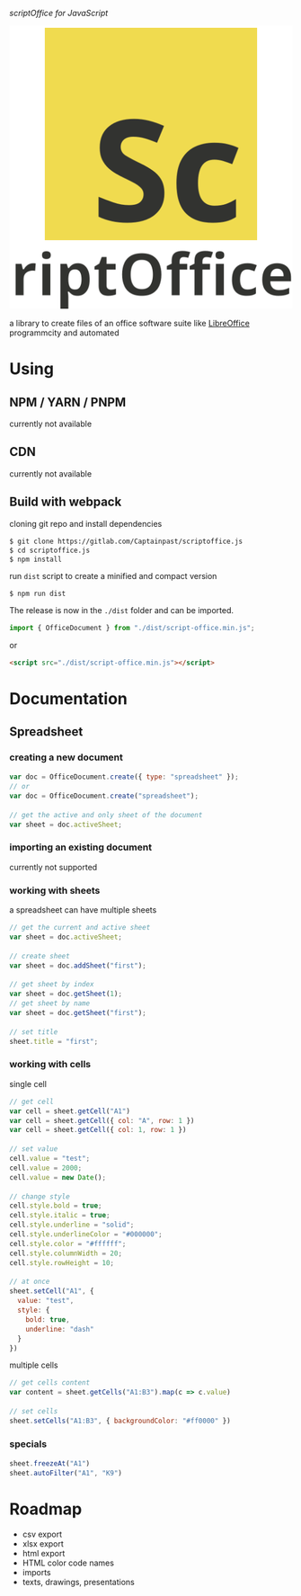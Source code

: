 _scriptOffice for JavaScript_

<div align="center">
  <img src="./logo.svg" alt="scriptOffice.js">
</div>

a library to create files of an office software suite like [LibreOffice](https://www.libreoffice.org/) programmcity and automated

# Using

## NPM / YARN / PNPM
currently not available

## CDN
currently not available

## Build with webpack

cloning git repo and install dependencies
```
$ git clone https://gitlab.com/Captainpast/scriptoffice.js
$ cd scriptoffice.js
$ npm install
```

run `dist` script to create a minified and compact version
```
$ npm run dist
```
The release is now in the `./dist` folder and can be imported.

```js
import { OfficeDocument } from "./dist/script-office.min.js";
```
or
```html
<script src="./dist/script-office.min.js"></script>
```

# Documentation

## Spreadsheet

### creating a new document

```js
var doc = OfficeDocument.create({ type: "spreadsheet" });
// or
var doc = OfficeDocument.create("spreadsheet");

// get the active and only sheet of the document
var sheet = doc.activeSheet;
```

### importing an existing document
currently not supported

### working with sheets
a spreadsheet can have multiple sheets
``` js
// get the current and active sheet
var sheet = doc.activeSheet;

// create sheet
var sheet = doc.addSheet("first");

// get sheet by index
var sheet = doc.getSheet(1);
// get sheet by name 
var sheet = doc.getSheet("first");

// set title
sheet.title = "first";
```

### working with cells
single cell
```js
// get cell
var cell = sheet.getCell("A1")
var cell = sheet.getCell({ col: "A", row: 1 })
var cell = sheet.getCell({ col: 1, row: 1 })

// set value
cell.value = "test";
cell.value = 2000;
cell.value = new Date();

// change style
cell.style.bold = true;
cell.style.italic = true;
cell.style.underline = "solid";
cell.style.underlineColor = "#000000";
cell.style.color = "#ffffff";
cell.style.columnWidth = 20;
cell.style.rowHeight = 10;

// at once
sheet.setCell("A1", {
  value: "test",
  style: {
    bold: true,
    underline: "dash"
  }
})
```
multiple cells
```js
// get cells content
var content = sheet.getCells("A1:B3").map(c => c.value)

// set cells
sheet.setCells("A1:B3", { backgroundColor: "#ff0000" })
```

### specials
``` js
sheet.freezeAt("A1")
sheet.autoFilter("A1", "K9")
```

# Roadmap
- csv export
- xlsx export
- html export
- HTML color code names
- imports
- texts, drawings, presentations